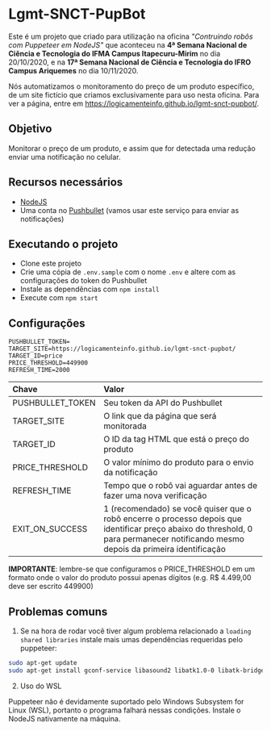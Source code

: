 # Lgmt-SNCT-PupBot

Este é um projeto que criado para utilização na oficina *"Contruindo robôs com Puppeteer em NodeJS"* que aconteceu na **4ª Semana Nacional de Ciência e Tecnologia do IFMA Campus Itapecuru-Mirim** no dia 20/10/2020, e na **17ª Semana Nacional de Ciência e Tecnologia do IFRO Campus Ariquemes** no dia 10/11/2020.

Nós automatizamos o monitoramento do preço de um produto específico, de um site fictício que criamos exclusivamente para uso nesta oficina. Para ver a página, entre em https://logicamenteinfo.github.io/lgmt-snct-pupbot/.

## Objetivo

Monitorar o preço de um produto, e assim que for detectada uma redução enviar uma notificação no celular.

## Recursos necessários

- [NodeJS](https://nodejs.org/)
- Uma conta no [Pushbullet](https://www.pushbullet.com/) (vamos usar este serviço para enviar as notificações)

## Executando o projeto

- Clone este projeto
- Crie uma cópia de `.env.sample` com o nome `.env` e altere com as configurações do token do Pushbullet
- Instale as dependências com `npm install`
- Execute com `npm start`

## Configurações

```
PUSHBULLET_TOKEN=
TARGET_SITE=https://logicamenteinfo.github.io/lgmt-snct-pupbot/
TARGET_ID=price
PRICE_THRESHOLD=449900
REFRESH_TIME=2000
```

Chave | Valor
:-- | :--
PUSHBULLET_TOKEN | Seu token da API do Pushbullet
TARGET_SITE | O link que da página que será monitorada
TARGET_ID | O ID da tag HTML que está o preço do produto
PRICE_THRESHOLD | O valor mínimo do produto para o envio da notificação
REFRESH_TIME | Tempo que o robô vai aguardar antes de fazer uma nova verificação
EXIT_ON_SUCCESS | 1 (recomendado) se você quiser que o robô encerre o processo depois que identificar preço abaixo do threshold, 0 para permanecer notificando mesmo depois da primeira identificação

**IMPORTANTE**: lembre-se que configuramos o PRICE_THRESHOLD em um formato onde o valor do produto possui apenas dígitos (e.g. R$ 4.499,00 deve ser escrito 449900)

## Problemas comuns

1. Se na hora de rodar você tiver algum problema relacionado a `loading shared libraries` instale mais umas dependências requeridas pelo puppeteer:

```bash
sudo apt-get update
sudo apt-get install gconf-service libasound2 libatk1.0-0 libatk-bridge2.0-0 libc6 libcairo2 libcups2 libdbus-1-3 libexpat1 libfontconfig1 libgcc1 libgconf-2-4 libgdk-pixbuf2.0-0 libglib2.0-0 libgtk-3-0 libnspr4 libpango-1.0-0 libpangocairo-1.0-0 libstdc++6 libx11-6 libx11-xcb1 libxcb1 libxcomposite1 libxcursor1 libxdamage1 libxext6 libxfixes3 libxi6 libxrandr2 libxrender1 libxss1 libxtst6 ca-certificates fonts-liberation libappindicator1 libnss3 libgbm1 lsb-release xdg-utils wget
```

2. Uso do WSL

Puppeteer não é devidamente suportado pelo Windows Subsystem for Linux (WSL), portanto o programa falhará nessas condições. Instale o NodeJS nativamente na máquina.

